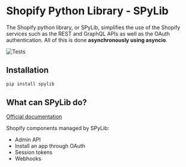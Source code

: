 # Shopify Python Library - SPyLib

The Shopify python library, or SPyLib, simplifies the use of the Shopify
services such as the REST and GraphQL APIs as well as the OAuth authentication.
All of this is done **asynchronously using asyncio**.

![Tests](https://github.com/SatelCreative/satel-spylib/actions/workflows/tests.yml/badge.svg)

## Installation

```bash
pip install spylib
```

## What can SPyLib do?

[Official documentation](https://satelcreative.github.io/spylib)

Shopify components managed by SPyLib:

* Admin API
* Install an app through OAuth
* Session tokens
* Webhooks
